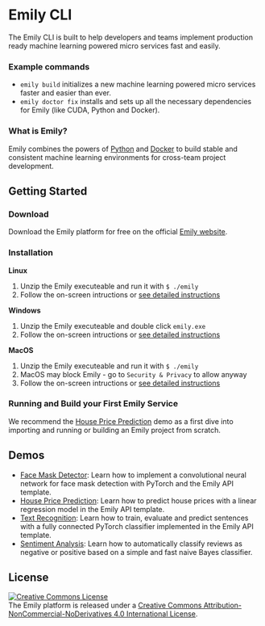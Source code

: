 # Emily CLI
The Emily CLI is built to help developers and teams implement production ready machine learning powered micro services fast and easily.

### Example commands
- ``emily build`` initializes a new machine learning powered micro services faster and easier than ever.
- ``emily doctor fix`` installs and sets up all the necessary dependencies for Emily (like CUDA, Python and Docker).

### What is Emily?
Emily combines the powers of [Python](https://www.python.org/) and [Docker](https://www.docker.com/) to build stable and consistent machine learning environments for cross-team project development.

## Getting Started
### Download
Download the Emily platform for free on the official [Emily website](https://ambolt.io/home-work-together/emily/).

### Installation
**Linux**
1. Unzip the Emily executeable and run it with `$ ./emily`
2. Follow the on-screen intructions or [see detailed instructions](https://github.com/amboltio/emily-cli/wiki/How-to-install-Emily-on-Linux)

**Windows**
1. Unzip the Emily executeable and double click `emily.exe`
2. Follow the on-screen intructions or [see detailed instructions](https://github.com/amboltio/emily-cli/wiki/How-to-install-Emily-on-Windows)

**MacOS**
1. Unzip the Emily executeable and run it with `$ ./emily`
2. MacOS may block Emily - go to `Security & Privacy` to allow anyway
3. Follow the on-screen intructions or [see detailed instructions](https://github.com/amboltio/emily-cli/wiki/How-to-install-Emily-on-Mac)

### Running and Build your First Emily Service
We recommend the [House Price Prediction](https://github.com/amboltio/emily-cli/tree/main/demos/house-price-prediction) demo as a first dive into importing and running or building an Emily project from scratch.

## Demos
- [Face Mask Detector](https://github.com/amboltio/emily-cli/tree/main/demos/face-mask-detector/face-mask-detector-api): Learn how to implement a convolutional neural network for face mask detection with PyTorch and the Emily API template.
- [House Price Prediction](https://github.com/amboltio/emily-cli/tree/main/demos/house-price-prediction): Learn how to predict house prices with a linear regression model in the Emily API template.
- [Text Recognition](https://github.com/amboltio/emily-cli/wiki/Text-recognition): Learn how to train, evaluate and predict sentences with a fully connected PyTorch classifier implemented in the Emily API template.
- [Sentiment Analysis](https://github.com/amboltio/emily-cli/wiki/Sentiment-analysis): Learn how to automatically classify reviews as negative or positive based on a simple and fast naive Bayes classifier.

## License
<a rel="license" href="http://creativecommons.org/licenses/by-nc-nd/4.0/"><img alt="Creative Commons License" style="border-width:0" src="https://i.creativecommons.org/l/by-nc-nd/4.0/88x31.png" /></a><br />The Emily platform is released under a <a rel="license" href="http://creativecommons.org/licenses/by-nc-nd/4.0/">Creative Commons Attribution-NonCommercial-NoDerivatives 4.0 International License</a>.
